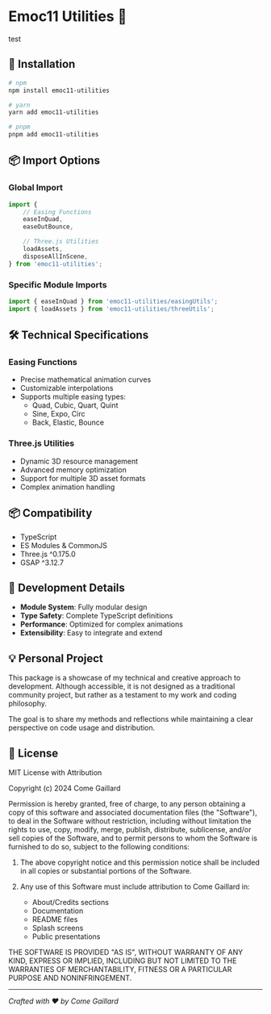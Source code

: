 # Emoc11 Utilities 🧰

test

## 🚀 Installation

```bash
# npm
npm install emoc11-utilities

# yarn
yarn add emoc11-utilities

# pnpm
pnpm add emoc11-utilities
```

## 📦 Import Options

### Global Import

```typescript
import {
	// Easing Functions
	easeInQuad,
	easeOutBounce,

	// Three.js Utilities
	loadAssets,
	disposeAllInScene,
} from 'emoc11-utilities';
```

### Specific Module Imports

```typescript
import { easeInQuad } from 'emoc11-utilities/easingUtils';
import { loadAssets } from 'emoc11-utilities/threeUtils';
```

## 🛠 Technical Specifications

### Easing Functions

-   Precise mathematical animation curves
-   Customizable interpolations
-   Supports multiple easing types:
    -   Quad, Cubic, Quart, Quint
    -   Sine, Expo, Circ
    -   Back, Elastic, Bounce

### Three.js Utilities

-   Dynamic 3D resource management
-   Advanced memory optimization
-   Support for multiple 3D asset formats
-   Complex animation handling

## 📦 Compatibility

-   TypeScript
-   ES Modules & CommonJS
-   Three.js ^0.175.0
-   GSAP ^3.12.7

## 🔧 Development Details

-   **Module System**: Fully modular design
-   **Type Safety**: Complete TypeScript definitions
-   **Performance**: Optimized for complex animations
-   **Extensibility**: Easy to integrate and extend

## 💡 Personal Project

This package is a showcase of my technical and creative approach to development.
Although accessible, it is not designed as a traditional community project,
but rather as a testament to my work and coding philosophy.

The goal is to share my methods and reflections while maintaining a clear
perspective on code usage and distribution.

## 📄 License

MIT License with Attribution

Copyright (c) 2024 Come Gaillard

Permission is hereby granted, free of charge, to any person obtaining a copy
of this software and associated documentation files (the "Software"), to deal
in the Software without restriction, including without limitation the rights
to use, copy, modify, merge, publish, distribute, sublicense, and/or sell
copies of the Software, and to permit persons to whom the Software is
furnished to do so, subject to the following conditions:

1. The above copyright notice and this permission notice shall be included in all
   copies or substantial portions of the Software.

2. Any use of this Software must include attribution to Come Gaillard in:
    - About/Credits sections
    - Documentation
    - README files
    - Splash screens
    - Public presentations

THE SOFTWARE IS PROVIDED "AS IS", WITHOUT WARRANTY OF ANY KIND, EXPRESS OR
IMPLIED, INCLUDING BUT NOT LIMITED TO THE WARRANTIES OF MERCHANTABILITY,
FITNESS OR A PARTICULAR PURPOSE AND NONINFRINGEMENT.

---

_Crafted with ❤️ by Come Gaillard_
